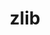---
title: "zlib"
layout: cache
categories: [package, develop-2023-05-18]
meta: {"versions": ["1.2.13", "1.2.8"], "compilers": ["clang@=14.0.0", "gcc@=10.4.0", "gcc@=11.1.0", "gcc@=11.3.0", "gcc@=12.1.0", "gcc@=12.3.0", "gcc@=7.3.1", "gcc@=7.5.0", "intel@=2021.9.0", "oneapi@=2023.0.0"], "oss": ["amzn2", "ubuntu18.04", "ubuntu20.04", "ubuntu22.04"], "platforms": ["linux"], "targets": ["aarch64", "neoverse_n1", "ppc64le", "skylake_avx512", "x86_64", "x86_64_v3"], "stacks": ["aws-ahug", "aws-ahug-aarch64", "aws-isc", "aws-isc-aarch64", "aws-pcluster-icelake", "aws-pcluster-neoverse_n1", "aws-pcluster-neoverse_v1", "aws-pcluster-skylake", "build_systems", "data-vis-sdk", "e4s", "e4s-oneapi", "e4s-power", "gpu-tests", "ml-linux-x86_64-cpu", "ml-linux-x86_64-cuda", "ml-linux-x86_64-rocm", "radiuss", "radiuss-aws", "radiuss-aws-aarch64", "root", "tutorial"], "num_specs": 17, "num_specs_by_stack": {"aws-pcluster-neoverse_n1": 2, "aws-ahug-aarch64": 2, "aws-isc-aarch64": 2, "radiuss-aws-aarch64": 2, "root": 17, "aws-pcluster-neoverse_v1": 2, "aws-pcluster-icelake": 3, "aws-pcluster-skylake": 3, "aws-ahug": 1, "radiuss-aws": 1, "aws-isc": 1, "radiuss": 1, "build_systems": 1, "e4s-power": 1, "e4s-oneapi": 1, "data-vis-sdk": 1, "e4s": 1, "gpu-tests": 1, "ml-linux-x86_64-cuda": 1, "ml-linux-x86_64-cpu": 1, "tutorial": 7, "ml-linux-x86_64-rocm": 1}}
spec_details: [{"hash": "aaymraqzycz6etcyat272aw4227bheol", "compiler": "gcc@=7.3.1", "versions": ["1.2.13"], "os": "amzn2", "platform": "linux", "target": "aarch64", "variants": ["build_system=makefile", "+optimize", "+pic", "+shared"], "stacks": ["aws-pcluster-neoverse_n1", "aws-ahug-aarch64", "aws-isc-aarch64", "radiuss-aws-aarch64", "root", "aws-pcluster-neoverse_v1"], "size": "-", "tarball": "https://binaries.spack.io/develop-2023-05-18/build_cache/linux-amzn2-aarch64/gcc-7.3.1/zlib-1.2.13/linux-amzn2-aarch64-gcc-7.3.1-zlib-1.2.13-aaymraqzycz6etcyat272aw4227bheol.spack"}, {"hash": "xio6dyu6wdrkipcurs7payjxmk6fs2ru", "compiler": "gcc@=12.3.0", "versions": ["1.2.13"], "os": "amzn2", "platform": "linux", "target": "neoverse_n1", "variants": ["build_system=makefile", "+optimize", "+pic", "+shared"], "stacks": ["aws-pcluster-neoverse_v1", "aws-pcluster-neoverse_n1", "root"], "size": "-", "tarball": "https://binaries.spack.io/develop-2023-05-18/build_cache/linux-amzn2-neoverse_n1/gcc-12.3.0/zlib-1.2.13/linux-amzn2-neoverse_n1-gcc-12.3.0-zlib-1.2.13-xio6dyu6wdrkipcurs7payjxmk6fs2ru.spack"}, {"hash": "o2l4strdnupwrec6ma7hvfp6b4kq4etx", "compiler": "gcc@=7.3.1", "versions": ["1.2.13"], "os": "amzn2", "platform": "linux", "target": "neoverse_n1", "variants": ["build_system=makefile", "+optimize", "+pic", "+shared"], "stacks": ["aws-isc-aarch64", "radiuss-aws-aarch64", "aws-ahug-aarch64", "root"], "size": "-", "tarball": "https://binaries.spack.io/develop-2023-05-18/build_cache/linux-amzn2-neoverse_n1/gcc-7.3.1/zlib-1.2.13/linux-amzn2-neoverse_n1-gcc-7.3.1-zlib-1.2.13-o2l4strdnupwrec6ma7hvfp6b4kq4etx.spack"}, {"hash": "mloz5oz3nswhc6leklvkvxf42vmh7ipr", "compiler": "gcc@=7.3.1", "versions": ["1.2.13"], "os": "amzn2", "platform": "linux", "target": "x86_64_v3", "variants": ["build_system=makefile", "+optimize", "+pic", "+shared"], "stacks": ["aws-pcluster-icelake", "aws-pcluster-skylake", "aws-ahug", "root", "radiuss-aws", "aws-isc"], "size": "-", "tarball": "https://binaries.spack.io/develop-2023-05-18/build_cache/linux-amzn2-x86_64_v3/gcc-7.3.1/zlib-1.2.13/linux-amzn2-x86_64_v3-gcc-7.3.1-zlib-1.2.13-mloz5oz3nswhc6leklvkvxf42vmh7ipr.spack"}, {"hash": "5ouaxd4ejvszcunr4a5dw7kh6gupbwqe", "compiler": "gcc@=12.3.0", "versions": ["1.2.13"], "os": "amzn2", "platform": "linux", "target": "skylake_avx512", "variants": ["build_system=makefile", "+optimize", "+pic", "+shared"], "stacks": ["aws-pcluster-skylake", "root", "aws-pcluster-icelake"], "size": "-", "tarball": "https://binaries.spack.io/develop-2023-05-18/build_cache/linux-amzn2-skylake_avx512/gcc-12.3.0/zlib-1.2.13/linux-amzn2-skylake_avx512-gcc-12.3.0-zlib-1.2.13-5ouaxd4ejvszcunr4a5dw7kh6gupbwqe.spack"}, {"hash": "3qbuzcs7lcmiyl3rhqqjrw3rovlqlrbz", "compiler": "intel@=2021.9.0", "versions": ["1.2.13"], "os": "amzn2", "platform": "linux", "target": "skylake_avx512", "variants": ["build_system=makefile", "+optimize", "+pic", "+shared"], "stacks": ["aws-pcluster-skylake", "root", "aws-pcluster-icelake"], "size": "-", "tarball": "https://binaries.spack.io/develop-2023-05-18/build_cache/linux-amzn2-skylake_avx512/intel-2021.9.0/zlib-1.2.13/linux-amzn2-skylake_avx512-intel-2021.9.0-zlib-1.2.13-3qbuzcs7lcmiyl3rhqqjrw3rovlqlrbz.spack"}, {"hash": "snx642lpdmtuynkqmswlowx4cetxc5m5", "compiler": "gcc@=7.5.0", "versions": ["1.2.13"], "os": "ubuntu18.04", "platform": "linux", "target": "x86_64_v3", "variants": ["build_system=makefile", "+optimize", "+pic", "+shared"], "stacks": ["radiuss", "build_systems", "root"], "size": "-", "tarball": "https://binaries.spack.io/develop-2023-05-18/build_cache/linux-ubuntu18.04-x86_64_v3/gcc-7.5.0/zlib-1.2.13/linux-ubuntu18.04-x86_64_v3-gcc-7.5.0-zlib-1.2.13-snx642lpdmtuynkqmswlowx4cetxc5m5.spack"}, {"hash": "fdn5e3btlr3n5shes6qftekdwevuoidw", "compiler": "gcc@=11.1.0", "versions": ["1.2.13"], "os": "ubuntu20.04", "platform": "linux", "target": "ppc64le", "variants": ["build_system=makefile", "+optimize", "+pic", "+shared"], "stacks": ["root", "e4s-power"], "size": "-", "tarball": "https://binaries.spack.io/develop-2023-05-18/build_cache/linux-ubuntu20.04-ppc64le/gcc-11.1.0/zlib-1.2.13/linux-ubuntu20.04-ppc64le-gcc-11.1.0-zlib-1.2.13-fdn5e3btlr3n5shes6qftekdwevuoidw.spack"}, {"hash": "ywcmllp7jytnreeflbxzjuquoh3yxkmr", "compiler": "oneapi@=2023.0.0", "versions": ["1.2.13"], "os": "ubuntu20.04", "platform": "linux", "target": "x86_64", "variants": ["build_system=makefile", "+optimize", "+pic", "+shared"], "stacks": ["e4s-oneapi", "root"], "size": "-", "tarball": "https://binaries.spack.io/develop-2023-05-18/build_cache/linux-ubuntu20.04-x86_64/oneapi-2023.0.0/zlib-1.2.13/linux-ubuntu20.04-x86_64-oneapi-2023.0.0-zlib-1.2.13-ywcmllp7jytnreeflbxzjuquoh3yxkmr.spack"}, {"hash": "aghch2ny4o2vzcc674gmvscnuayvmwot", "compiler": "gcc@=11.1.0", "versions": ["1.2.13"], "os": "ubuntu20.04", "platform": "linux", "target": "x86_64_v3", "variants": ["build_system=makefile", "+optimize", "+pic", "+shared"], "stacks": ["data-vis-sdk", "e4s", "gpu-tests", "root"], "size": "-", "tarball": "https://binaries.spack.io/develop-2023-05-18/build_cache/linux-ubuntu20.04-x86_64_v3/gcc-11.1.0/zlib-1.2.13/linux-ubuntu20.04-x86_64_v3-gcc-11.1.0-zlib-1.2.13-aghch2ny4o2vzcc674gmvscnuayvmwot.spack"}, {"hash": "mntflxrgekkm5lbpbl5r66lh2ieted4y", "compiler": "gcc@=11.3.0", "versions": ["1.2.13"], "os": "ubuntu22.04", "platform": "linux", "target": "x86_64_v3", "variants": ["build_system=makefile", "+optimize", "+pic", "+shared"], "stacks": ["ml-linux-x86_64-cuda", "ml-linux-x86_64-cpu", "tutorial", "ml-linux-x86_64-rocm", "root"], "size": "-", "tarball": "https://binaries.spack.io/develop-2023-05-18/build_cache/linux-ubuntu22.04-x86_64_v3/gcc-11.3.0/zlib-1.2.13/linux-ubuntu22.04-x86_64_v3-gcc-11.3.0-zlib-1.2.13-mntflxrgekkm5lbpbl5r66lh2ieted4y.spack"}, {"hash": "gephbceg3rl2e77o46xyzlk5e4kd3gt3", "compiler": "clang@=14.0.0", "versions": ["1.2.13"], "os": "ubuntu22.04", "platform": "linux", "target": "x86_64_v3", "variants": ["build_system=makefile", "+optimize", "+pic", "+shared"], "stacks": ["tutorial", "root"], "size": "-", "tarball": "https://binaries.spack.io/develop-2023-05-18/build_cache/linux-ubuntu22.04-x86_64_v3/clang-14.0.0/zlib-1.2.13/linux-ubuntu22.04-x86_64_v3-clang-14.0.0-zlib-1.2.13-gephbceg3rl2e77o46xyzlk5e4kd3gt3.spack"}, {"hash": "ozrll2gkjz7mzihqruo4j2bquyrnwzn7", "compiler": "gcc@=10.4.0", "versions": ["1.2.13"], "os": "ubuntu22.04", "platform": "linux", "target": "x86_64_v3", "variants": ["build_system=makefile", "+optimize", "+pic", "+shared"], "stacks": ["tutorial", "root"], "size": "-", "tarball": "https://binaries.spack.io/develop-2023-05-18/build_cache/linux-ubuntu22.04-x86_64_v3/gcc-10.4.0/zlib-1.2.13/linux-ubuntu22.04-x86_64_v3-gcc-10.4.0-zlib-1.2.13-ozrll2gkjz7mzihqruo4j2bquyrnwzn7.spack"}, {"hash": "5dydni4yxfdmqt7dp7h5oheayy4oanaz", "compiler": "clang@=14.0.0", "versions": ["1.2.8"], "os": "ubuntu22.04", "platform": "linux", "target": "x86_64_v3", "variants": ["build_system=makefile", "+optimize", "+pic", "+shared"], "stacks": ["tutorial", "root"], "size": "-", "tarball": "https://binaries.spack.io/develop-2023-05-18/build_cache/linux-ubuntu22.04-x86_64_v3/clang-14.0.0/zlib-1.2.8/linux-ubuntu22.04-x86_64_v3-clang-14.0.0-zlib-1.2.8-5dydni4yxfdmqt7dp7h5oheayy4oanaz.spack"}, {"hash": "oboyaa5tbvn2cmygvmcu6g3pryxxghhu", "compiler": "gcc@=12.1.0", "versions": ["1.2.13"], "os": "ubuntu22.04", "platform": "linux", "target": "x86_64_v3", "variants": ["build_system=makefile", "+optimize", "+pic", "+shared"], "stacks": ["tutorial", "root"], "size": "-", "tarball": "https://binaries.spack.io/develop-2023-05-18/build_cache/linux-ubuntu22.04-x86_64_v3/gcc-12.1.0/zlib-1.2.13/linux-ubuntu22.04-x86_64_v3-gcc-12.1.0-zlib-1.2.13-oboyaa5tbvn2cmygvmcu6g3pryxxghhu.spack"}, {"hash": "iswfldxa6vk6wnomcasfi57ynhpr5dxg", "compiler": "gcc@=11.3.0", "versions": ["1.2.8"], "os": "ubuntu22.04", "platform": "linux", "target": "x86_64_v3", "variants": ["build_system=makefile", "+optimize", "+pic", "+shared"], "stacks": ["tutorial", "root"], "size": "-", "tarball": "https://binaries.spack.io/develop-2023-05-18/build_cache/linux-ubuntu22.04-x86_64_v3/gcc-11.3.0/zlib-1.2.8/linux-ubuntu22.04-x86_64_v3-gcc-11.3.0-zlib-1.2.8-iswfldxa6vk6wnomcasfi57ynhpr5dxg.spack"}, {"hash": "taaildn6uyg2pxniodxhcs234ijnmzk3", "compiler": "gcc@=11.3.0", "versions": ["1.2.8"], "os": "ubuntu22.04", "platform": "linux", "target": "x86_64_v3", "variants": ["build_system=makefile", "+optimize", "+pic", "+shared"], "stacks": ["tutorial", "root"], "size": "-", "tarball": "https://binaries.spack.io/develop-2023-05-18/build_cache/linux-ubuntu22.04-x86_64_v3/gcc-11.3.0/zlib-1.2.8/linux-ubuntu22.04-x86_64_v3-gcc-11.3.0-zlib-1.2.8-taaildn6uyg2pxniodxhcs234ijnmzk3.spack"}]
---